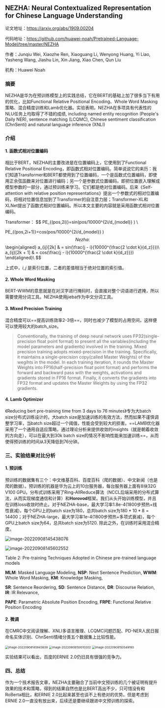 ## NEZHA: Neural Contextualized Representation for Chinese Language Understanding

论文地址：https://arxiv.org/abs/1909.00204

代码地址：https://github.com/huawei-noah/Pretrained-Language-Model/tree/master/NEZHA

作者：Junqiu Wei, Xiaozhe Ren, Xiaoguang Li, Wenyong Huang, Yi Liao, Yasheng Wang, Jiashu Lin, Xin Jiang, Xiao Chen, Qun Liu

机构：Huawei Noah 



### 摘要

NEZHA是华为在预训练模型上的实践总结，它在BERT的基础上加了很多当下有用的优化，比如Functional Relative Positional Encoding、Whole Word Masking策略、混合精度训练和Lamb优化器。实验表明，NEZHA在多项具有代表性的NLU任务上均取得了不错的成绩, including named entity recognition (People's Daily NER), sentence matching (LCQMC), Chinese sentiment classification (ChnSenti) and natural language inference (XNLI)



### 介绍

#### 1. 函数式相对位置编码

相比于BERT，NEZHA的主要改进是在位置编码上，它使用到了Functional Relative Positional Encoding，即函数式相对位置编码。简单说说它的来历：我们知道Transformer和BERT都使用到了位置编码，一个是函数式位置编码，即使用正余弦函数来对位置进行编码；另一个是参数式位置编码，即把位置嵌入理解成模型参数的一部分，通过预训练来学习。它们都是绝对位置编码。后来《Self-attention with relative position representations》提出一个参数式的相对位置编码，将相对位置信息加到了Transformer的自注意力层；Transformer-XL和XLNet提出了函数式相对位置编码。所以本文主要的内容就是采用函数式相对位置编码。

Transformer： 
$$
PE_{(pos,2i)}=sin⁡(pos/10000^{2i/d_{model}} ) \\

PE_{(pos,2i+1)}=cos⁡(pos/10000^{2i/d_{model}} )
$$
Nezha: 
$$
\begin{aligned} a_{ij}[2k] & = sin(\frac{j - i}{10000^{\frac{2 \cdot k}{d_z}}})\\ a_{ij}[2k + 1] & = cos(\frac{j - i}{10000^{\frac{2 \cdot k}{d_z}}}) \end{aligned}\\
$$

上式中，$i,j$ 是索引位置，二者的差值相当于绝对位置的索引值。

#### 2. Whole Word Masking

BERT-WWM的意思就是在对汉字进行掩码时，会直接对整个词语进行遮掩，所以需要使用分词工具。NEZHA使用jieba作为中文分词工具。

#### 3. Mixed Precision Training

混合精度可以==提高训练效率2-3倍==，同时也减少了模型的占用空间，这样便可以使用较大的batch_size。

> Conventionally, the training of deep neural network uses FP32(single-precision float point format) to present all the variables(including the model parameters and gradients) involved in the training. Mixed precision training adopts mixed-precision in the training. Specifically, it maintains a single-precision copy(called Master Weights) of the wegihts in the model. In each training iteration, it rounds the Master Weights into FP16(half-precision float point format) and performs the forward and backward pass with the weights, activations and gradients stored in FP16 format. Finally, it converts the gradients into FP32 format and updates the Master Weights by using the FP32 gradients.

#### 4. Lamb Optimizer

《Reducing bert pre-training time from 3 days to 76 minutes》专为大batch size分布式训练设计的，大batch size是加速训练的有效方法，然而如果不谨慎调整学习率，当batch size超过一个阈值，性能会受到较大的损害。==LAMB优化器采用了一个通用自适应策略，通过理论分析来提供收敛的insights（就是朝着收敛的方向走），可以在最大到30k batch size的情况不影响性能来加速训练==，从而使得预训练的时间从3天降低到76分钟。



### 三、实验结果对比分析

#### 1. 预训练

预训练的数据集有三个：中文维基百科、百度百科（爬的数据）、中文新闻（也是爬的数据）。预训练的机器是华为云上的10台服务器，每台服务器上面有8块32G V100 GPU。分布式训练采用了Ring-AllReduce算法（NCCL后端采用的分布式算法，从而实现梯度通信和计算）和**Horovod**框架。我们从头开始训练模型，并且在训练loss收敛时终止。对于NEZHA-base，最大学习率1.8e-4(1800步预热+线性衰减)，每个GPU上的batch size为180，总共batch size为$180*10*8=14400$；对于NEZHA-large，最大学习率1e-4(1800步预热+多项式衰减)，每个GPU上batch size为64，总共batch size为5120.  除此之外，在训练时采用混合精度。

<img src="D:\Notes\raw_images\image-20220908145438076.png" alt="image-20220908145438076"  />

![image-20220908145602552](D:\Notes\raw_images\image-20220908145602552.png)

Table 2: Pre-training Techniques Adopted in Chinese pre-trained language models 

**MLM**: Masked Language Modeling, **NSP**: Next Sentence Prediction, **WWM**: Whole Word Masking, **KM**: Knowledge Masking, 

**SR**: Sentence Reordering, **SD**: Sentence Distance, **DR**: Discourse Relation, **IR**: IR Relevance, 

**PAPE**: Parametric Absolute Position Encoding, **FRPE**: Functional Relative Position Encoding

#### 2. 微调

在CMRC中文阅读理解、XNLI多语言推理、LCQMC问题匹配、PD-NER人民日报命名实体识别、ChnSenti情绪分类五个数据集上比较性能。

<img src="D:\Notes\raw_images\image-20220908145943639.png" alt="image-20220908145943639" style="zoom:67%;" />



<img src="D:\Notes\raw_images\image-20220908150010202.png" alt="image-20220908150010202" style="zoom:67%;" />



<img src="D:\Notes\raw_images\image-20220908150549193.png" alt="image-20220908150549193" style="zoom:67%;" />

实验结果可以看出，百度的ERNIE 2.0仍旧具有很强的竞争力。



### 四、总结

作为一个技术报告文章，NEZHA主要融合了当前中文预训练的几个被证明有提升效果的技术和策略，得到的结果自然也是比BERT高出不少，只可惜没有和RoBerta相比，和ERNIE 2.0比起来甚至也谈不上有绝对的优势。但是考虑到ERNIE 2.0一直没有放出来，后续还是要继续跟进中文预训练的探索。